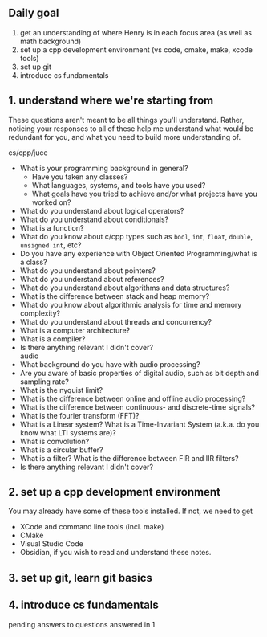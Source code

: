 ## Daily goal
1. get an understanding of where Henry is in each focus area (as well as math background)
2. set up a cpp development environment (vs code, cmake, make, xcode tools)
3. set up git
4. introduce cs fundamentals

## 1. understand where we're starting from
These questions aren't meant to be all things you'll understand. Rather, noticing your responses to all of these help me understand what would be redundant for you, and what you need to build more understanding of.

cs/cpp/juce
- What is your programming background in general? 
	- Have you taken any classes? 
	- What languages, systems, and tools have you used? 
	- What goals have you tried to achieve and/or what projects have you worked on? 
- What do you understand about logical operators? 
- What do you understand about conditionals? 
- What is a function? 
- What do you know about c/cpp types such as `bool`, `int`, `float`, `double`, `unsigned int`, etc?
- Do you have any experience with Object Oriented Programming/what is a class? 
- What do you understand about pointers? 
- What do you understand about references?
- What do you understand about algorithms and data structures?
- What is the difference between stack and heap memory?
- What do you know about algorithmic analysis for time and memory complexity? 
- What do you understand about threads and concurrency?
- What is a computer architecture? 
- What is a compiler?
- Is there anything relevant I didn't cover?  
audio
- What background do you have with audio processing?
- Are you aware of basic properties of digital audio, such as bit depth and sampling rate? 
- What is the nyquist limit? 
- What is the difference between online and offline audio processing?
- What is the difference between continuous- and discrete-time signals?
- What is the fourier transform (FFT)?
- What is a Linear system? What is a Time-Invariant System (a.k.a. do you know what LTI systems are)? 
- What is convolution?
- What is a circular buffer? 
- What is a filter? What is the difference between FIR and IIR filters? 
- Is there anything relevant I didn't cover?


## 2. set up a cpp development environment
You may already have some of these tools installed. If not, we need to get

- XCode and command line tools (incl. make)
- CMake
- Visual Studio Code
- Obsidian, if you wish to read and understand these notes. 



## 3. set up git, learn git basics



## 4. introduce cs fundamentals
pending answers to questions answered in 1